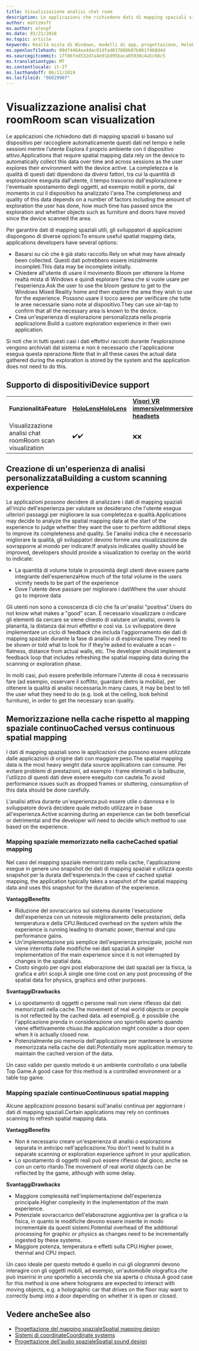```yaml
---
title: Visualizzazione analisi chat room
description: Le applicazioni che richiedono dati di mapping spaziali si basano sul dispositivo per raccogliere automaticamente questi dati nel tempo e nelle sessioni mentre l'utente Esplora il proprio ambiente con il dispositivo attivo.
author: mattzmsft
ms.author: alexpf
ms.date: 03/21/2018
ms.topic: article
keywords: Realtà mista di Windows, modelli di app, progettazione, HoloLens, analisi chat room, mapping spaziale, ricostruzione superficie, mesh
ms.openlocfilehash: 09df4464ea4dac01dfad637886b07b861f468d4d
ms.sourcegitcommit: 17f86fed532d7a4e91bd95baca05930c4a5c68c5
ms.translationtype: MT
ms.contentlocale: it-IT
ms.lasthandoff: 06/11/2019
ms.locfileid: "66829907"
---
```

# <a name="room-scan-visualization"></a><span data-ttu-id="2f3a6-104">Visualizzazione analisi chat room</span><span class="sxs-lookup"><span data-stu-id="2f3a6-104">Room scan visualization</span></span>

<span data-ttu-id="2f3a6-105">Le applicazioni che richiedono dati di mapping spaziali si basano sul dispositivo per raccogliere automaticamente questi dati nel tempo e nelle sessioni mentre l'utente Esplora il proprio ambiente con il dispositivo attivo.</span><span class="sxs-lookup"><span data-stu-id="2f3a6-105">Applications that require spatial mapping data rely on the device to automatically collect this data over time and across sessions as the user explores their environment with the device active.</span></span> <span data-ttu-id="2f3a6-106">La completezza e la qualità di questi dati dipendono da diversi fattori, tra cui la quantità di esplorazione eseguita dall'utente, il tempo trascorso dall'esplorazione e l'eventuale spostamento degli oggetti, ad esempio mobili e porte, dal momento in cui il dispositivo ha analizzato l'area.</span><span class="sxs-lookup"><span data-stu-id="2f3a6-106">The completeness and quality of this data depends on a number of factors including the amount of exploration the user has done, how much time has passed since the exploration and whether objects such as furniture and doors have moved since the device scanned the area.</span></span>

<span data-ttu-id="2f3a6-107">Per garantire dati di mapping spaziali utili, gli sviluppatori di applicazioni dispongono di diverse opzioni:</span><span class="sxs-lookup"><span data-stu-id="2f3a6-107">To ensure useful spatial mapping data, applications developers have several options:</span></span>
* <span data-ttu-id="2f3a6-108">Basarsi su ciò che è già stato raccolto.</span><span class="sxs-lookup"><span data-stu-id="2f3a6-108">Rely on what may have already been collected.</span></span> <span data-ttu-id="2f3a6-109">Questi dati potrebbero essere inizialmente incompleti.</span><span class="sxs-lookup"><span data-stu-id="2f3a6-109">This data may be incomplete initially.</span></span>
* <span data-ttu-id="2f3a6-110">Chiedere all'utente di usare il movimento Bloom per ottenere la Home realtà mista di Windows e quindi esplorare l'area che si vuole usare per l'esperienza.</span><span class="sxs-lookup"><span data-stu-id="2f3a6-110">Ask the user to use the bloom gesture to get to the Windows Mixed Reality home and then explore the area they wish to use for the experience.</span></span> <span data-ttu-id="2f3a6-111">Possono usare il tocco aereo per verificare che tutte le aree necessarie siano note al dispositivo.</span><span class="sxs-lookup"><span data-stu-id="2f3a6-111">They can use air-tap to confirm that all the necessary area is known to the device.</span></span>
* <span data-ttu-id="2f3a6-112">Crea un'esperienza di esplorazione personalizzata nella propria applicazione.</span><span class="sxs-lookup"><span data-stu-id="2f3a6-112">Build a custom exploration experience in their own application.</span></span>

<span data-ttu-id="2f3a6-113">Si noti che in tutti questi casi i dati effettivi raccolti durante l'esplorazione vengono archiviati dal sistema e non è necessario che l'applicazione esegua questa operazione.</span><span class="sxs-lookup"><span data-stu-id="2f3a6-113">Note that in all these cases the actual data gathered during the exploration is stored by the system and the application does not need to do this.</span></span>

## <a name="device-support"></a><span data-ttu-id="2f3a6-114">Supporto di dispositivi</span><span class="sxs-lookup"><span data-stu-id="2f3a6-114">Device support</span></span>

<table>
    <colgroup>
    <col width="33%" />
    <col width="33%" />
    <col width="33%" />
    </colgroup>
    <tr>
        <td><span data-ttu-id="2f3a6-115"><strong>Funzionalità</strong></span><span class="sxs-lookup"><span data-stu-id="2f3a6-115"><strong>Feature</strong></span></span></td>
        <td><span data-ttu-id="2f3a6-116"><a href="hololens-hardware-details.md"><strong>HoloLens</strong></a></span><span class="sxs-lookup"><span data-stu-id="2f3a6-116"><a href="hololens-hardware-details.md"><strong>HoloLens</strong></a></span></span></td>
        <td><span data-ttu-id="2f3a6-117"><a href="immersive-headset-hardware-details.md"><strong>Visori VR immersive</strong></a></span><span class="sxs-lookup"><span data-stu-id="2f3a6-117"><a href="immersive-headset-hardware-details.md"><strong>Immersive headsets</strong></a></span></span></td>
    </tr>
     <tr>
        <td><span data-ttu-id="2f3a6-118">Visualizzazione analisi chat room</span><span class="sxs-lookup"><span data-stu-id="2f3a6-118">Room scan visualization</span></span></td>
        <td><span data-ttu-id="2f3a6-119">✔️</span><span class="sxs-lookup"><span data-stu-id="2f3a6-119">✔️</span></span></td>
        <td><span data-ttu-id="2f3a6-120">❌</span><span class="sxs-lookup"><span data-stu-id="2f3a6-120">❌</span></span></td>
    </tr>
</table>



## <a name="building-a-custom-scanning-experience"></a><span data-ttu-id="2f3a6-121">Creazione di un'esperienza di analisi personalizzata</span><span class="sxs-lookup"><span data-stu-id="2f3a6-121">Building a custom scanning experience</span></span>

<span data-ttu-id="2f3a6-122">Le applicazioni possono decidere di analizzare i dati di mapping spaziali all'inizio dell'esperienza per valutare se desiderano che l'utente esegua ulteriori passaggi per migliorare la sua completezza e qualità.</span><span class="sxs-lookup"><span data-stu-id="2f3a6-122">Applications may decide to analyze the spatial mapping data at the start of the experience to judge whether they want the user to perform additional steps to improve its completeness and quality.</span></span> <span data-ttu-id="2f3a6-123">Se l'analisi indica che è necessario migliorare la qualità, gli sviluppatori devono fornire una visualizzazione da sovrapporre al mondo per indicare:</span><span class="sxs-lookup"><span data-stu-id="2f3a6-123">If analysis indicates quality should be improved, developers should provide a visualization to overlay on the world to indicate:</span></span>
* <span data-ttu-id="2f3a6-124">La quantità di volume totale in prossimità degli utenti deve essere parte integrante dell'esperienza</span><span class="sxs-lookup"><span data-stu-id="2f3a6-124">How much of the total volume in the users vicinity needs to be part of the experience</span></span>
* <span data-ttu-id="2f3a6-125">Dove l'utente deve passare per migliorare i dati</span><span class="sxs-lookup"><span data-stu-id="2f3a6-125">Where the user should go to improve data</span></span>

<span data-ttu-id="2f3a6-126">Gli utenti non sono a conoscenza di ciò che fa un'analisi "positiva".</span><span class="sxs-lookup"><span data-stu-id="2f3a6-126">Users do not know what makes a "good" scan.</span></span> <span data-ttu-id="2f3a6-127">È necessario visualizzare o indicare gli elementi da cercare se viene chiesto di valutare un'analisi, ovvero la planarità, la distanza dai muri effettivi e così via. Lo sviluppatore deve implementare un ciclo di feedback che includa l'aggiornamento dei dati di mapping spaziale durante la fase di analisi o di esplorazione.</span><span class="sxs-lookup"><span data-stu-id="2f3a6-127">They need to be shown or told what to look for if they’re asked to evaluate a scan – flatness, distance from actual walls, etc. The developer should implement a feedback loop that includes refreshing the spatial mapping data during the scanning or exploration phase.</span></span>

<span data-ttu-id="2f3a6-128">In molti casi, può essere preferibile informare l'utente di cosa è necessario fare (ad esempio, osservare il soffitto, guardare dietro la mobilia), per ottenere la qualità di analisi necessaria.</span><span class="sxs-lookup"><span data-stu-id="2f3a6-128">In many cases, it may be best to tell the user what they need to do (e.g. look at the ceiling, look behind furniture), in order to get the necessary scan quality.</span></span>

## <a name="cached-versus-continuous-spatial-mapping"></a><span data-ttu-id="2f3a6-129">Memorizzazione nella cache rispetto al mapping spaziale continuo</span><span class="sxs-lookup"><span data-stu-id="2f3a6-129">Cached versus continuous spatial mapping</span></span>

<span data-ttu-id="2f3a6-130">I dati di mapping spaziali sono le applicazioni che possono essere utilizzate dalle applicazioni di origine dati con maggiore peso.</span><span class="sxs-lookup"><span data-stu-id="2f3a6-130">The spatial mapping data is the most heavy weight data source applications can consume.</span></span> <span data-ttu-id="2f3a6-131">Per evitare problemi di prestazioni, ad esempio i frame eliminati o la balbuzie, l'utilizzo di questi dati deve essere eseguito con cautela.</span><span class="sxs-lookup"><span data-stu-id="2f3a6-131">To avoid performance issues such as dropped frames or stuttering, consumption of this data should be done carefully.</span></span>

<span data-ttu-id="2f3a6-132">L'analisi attiva durante un'esperienza può essere utile o dannosa e lo sviluppatore dovrà decidere quale metodo utilizzare in base all'esperienza.</span><span class="sxs-lookup"><span data-stu-id="2f3a6-132">Active scanning during an experience can be both beneficial or detrimental and the developer will need to decide which method to use based on the experience.</span></span>

### <a name="cached-spatial-mapping"></a><span data-ttu-id="2f3a6-133">Mapping spaziale memorizzato nella cache</span><span class="sxs-lookup"><span data-stu-id="2f3a6-133">Cached spatial mapping</span></span>

<span data-ttu-id="2f3a6-134">Nel caso del mapping spaziale memorizzato nella cache, l'applicazione esegue in genere uno snapshot dei dati di mapping spaziali e utilizza questo snapshot per la durata dell'esperienza.</span><span class="sxs-lookup"><span data-stu-id="2f3a6-134">In the case of cached spatial mapping, the application typically takes a snapshot of the spatial mapping data and uses this snapshot for the duration of the experience.</span></span>

<span data-ttu-id="2f3a6-135">**Vantaggi**</span><span class="sxs-lookup"><span data-stu-id="2f3a6-135">**Benefits**</span></span>
* <span data-ttu-id="2f3a6-136">Riduzione del sovraccarico sul sistema durante l'esecuzione dell'esperienza con un notevole miglioramento delle prestazioni, della temperatura e della CPU.</span><span class="sxs-lookup"><span data-stu-id="2f3a6-136">Reduced overhead on the system while the experience is running leading to dramatic power, thermal and cpu performance gains.</span></span>
* <span data-ttu-id="2f3a6-137">Un'implementazione più semplice dell'esperienza principale, poiché non viene interrotta dalle modifiche nei dati spaziali.</span><span class="sxs-lookup"><span data-stu-id="2f3a6-137">A simpler implementation of the main experience since it is not interrupted by changes in the spatial data.</span></span>
* <span data-ttu-id="2f3a6-138">Costo singolo per ogni post elaborazione dei dati spaziali per la fisica, la grafica e altri scopi.</span><span class="sxs-lookup"><span data-stu-id="2f3a6-138">A single one time cost on any post processing of the spatial data for physics, graphics and other purposes.</span></span>

<span data-ttu-id="2f3a6-139">**Svantaggi**</span><span class="sxs-lookup"><span data-stu-id="2f3a6-139">**Drawbacks**</span></span>
* <span data-ttu-id="2f3a6-140">Lo spostamento di oggetti o persone reali non viene riflesso dai dati memorizzati nella cache.</span><span class="sxs-lookup"><span data-stu-id="2f3a6-140">The movement of real world objects or people is not reflected by the cached data.</span></span> <span data-ttu-id="2f3a6-141">ad esempio</span><span class="sxs-lookup"><span data-stu-id="2f3a6-141">E.g.</span></span> <span data-ttu-id="2f3a6-142">è possibile che l'applicazione prenda in considerazione uno sportello aperto quando viene effettivamente chiuso.</span><span class="sxs-lookup"><span data-stu-id="2f3a6-142">the application might consider a door open when it is actually closed now.</span></span>
* <span data-ttu-id="2f3a6-143">Potenzialmente più memoria dell'applicazione per mantenere la versione memorizzata nella cache dei dati.</span><span class="sxs-lookup"><span data-stu-id="2f3a6-143">Potentially more application memory to maintain the cached version of the data.</span></span>

<span data-ttu-id="2f3a6-144">Un caso valido per questo metodo è un ambiente controllato o una tabella Top Game.</span><span class="sxs-lookup"><span data-stu-id="2f3a6-144">A good case for this method is a controlled environment or a table top game.</span></span>

### <a name="continuous-spatial-mapping"></a><span data-ttu-id="2f3a6-145">Mapping spaziale continuo</span><span class="sxs-lookup"><span data-stu-id="2f3a6-145">Continuous spatial mapping</span></span>

<span data-ttu-id="2f3a6-146">Alcune applicazioni possono basarsi sull'analisi continua per aggiornare i dati di mapping spaziali.</span><span class="sxs-lookup"><span data-stu-id="2f3a6-146">Certain applications may rely on continues scanning to refresh spatial mapping data.</span></span>

<span data-ttu-id="2f3a6-147">**Vantaggi**</span><span class="sxs-lookup"><span data-stu-id="2f3a6-147">**Benefits**</span></span>
* <span data-ttu-id="2f3a6-148">Non è necessario creare un'esperienza di analisi o esplorazione separata in anticipo nell'applicazione.</span><span class="sxs-lookup"><span data-stu-id="2f3a6-148">You don't need to build in a separate scanning or exploration experience upfront in your application.</span></span>
* <span data-ttu-id="2f3a6-149">Lo spostamento di oggetti reali può essere riflesso dal gioco, anche se con un certo ritardo.</span><span class="sxs-lookup"><span data-stu-id="2f3a6-149">The movement of real world objects can be reflected by the game, although with some delay.</span></span>

<span data-ttu-id="2f3a6-150">**Svantaggi**</span><span class="sxs-lookup"><span data-stu-id="2f3a6-150">**Drawbacks**</span></span>
* <span data-ttu-id="2f3a6-151">Maggiore complessità nell'implementazione dell'esperienza principale.</span><span class="sxs-lookup"><span data-stu-id="2f3a6-151">Higher complexity in the implementation of the main experience.</span></span>
* <span data-ttu-id="2f3a6-152">Potenziale sovraccarico dell'elaborazione aggiuntiva per la grafica o la fisica, in quanto le modifiche devono essere inserite in modo incrementale da questi sistemi.</span><span class="sxs-lookup"><span data-stu-id="2f3a6-152">Potential overhead of the additional processing for graphic or physics as changes need to be incrementally ingested by these systems.</span></span>
* <span data-ttu-id="2f3a6-153">Maggiore potenza, temperatura e effetti sulla CPU.</span><span class="sxs-lookup"><span data-stu-id="2f3a6-153">Higher power, thermal and CPU impact.</span></span>

<span data-ttu-id="2f3a6-154">Un caso ideale per questo metodo è quello in cui gli ologrammi devono interagire con gli oggetti mobili, ad esempio, un'automobile olografica che può inserirsi in uno sportello a seconda che sia aperta o chiusa.</span><span class="sxs-lookup"><span data-stu-id="2f3a6-154">A good case for this method is one where holograms are expected to interact with moving objects, e.g. a holographic car that drives on the floor may want to correctly bump into a door depending on whether it is open or closed.</span></span>

## <a name="see-also"></a><span data-ttu-id="2f3a6-155">Vedere anche</span><span class="sxs-lookup"><span data-stu-id="2f3a6-155">See also</span></span>
* [<span data-ttu-id="2f3a6-156">Progettazione del mapping spaziale</span><span class="sxs-lookup"><span data-stu-id="2f3a6-156">Spatial mapping design</span></span>](spatial-mapping-design.md)
* [<span data-ttu-id="2f3a6-157">Sistemi di coordinate</span><span class="sxs-lookup"><span data-stu-id="2f3a6-157">Coordinate systems</span></span>](coordinate-systems.md)
* [<span data-ttu-id="2f3a6-158">Progettazione dell'audio spaziale</span><span class="sxs-lookup"><span data-stu-id="2f3a6-158">Spatial sound design</span></span>](spatial-sound-design.md)
